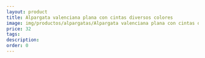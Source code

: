 ```yaml
---
layout: product
title: Alpargata valenciana plana con cintas diversos colores
image: img/productos/alpargatas/Alpargata valenciana plana con cintas diversos colores=32.webp
price: 32
tags: 
description: 
order: 0
---
```

